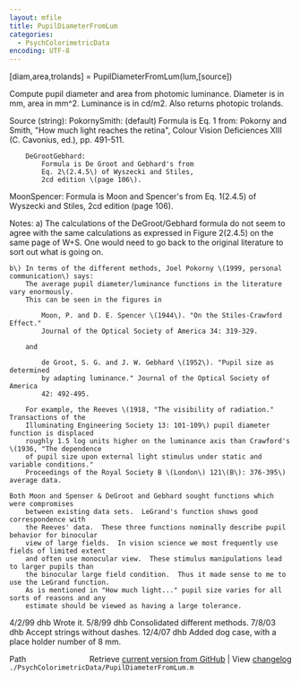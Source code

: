 ```yaml
---
layout: mfile
title: PupilDiameterFromLum
categories:
  - PsychColorimetricData
encoding: UTF-8
---
```


 \[diam,area,trolands\] = PupilDiameterFromLum\(lum,\[source\]\)

 Compute pupil diameter and area from photomic luminance.
 Diameter is in mm, area in mm^2.
 Luminance is in cd/m2.
 Also returns photopic trolands.

 Source \(string\):
   PokornySmith: \(default\)
            Formula is Eq. 1 from: Pokorny and Smith, "How much light
            reaches the retina", Colour Vision Deficiences XIII \(C.
            Cavonius, ed.\), pp. 491-511.

        DeGrootGebhard:
            Formula is De Groot and Gebhard's from
            Eq. 2\(2.4.5\) of Wyszecki and Stiles,
            2cd edition \(page 106\).

   MoonSpencer:
        Formula is Moon and Spencer's from
        Eq. 1\(2.4.5\) of Wyszecki and Stiles,
        2cd edition \(page 106\).

 Notes:
    a\) The calculations of the DeGroot/Gebhard formula do not seem to agree with the
        same calculations as expressed in Figure 2\(2.4.5\) on the same page of W+S.  One would
        need to go back to the original literature to sort out what is going on.

    b\) In terms of the different methods, Joel Pokorny \(1999, personal communication\) says:
        The average pupil diameter/luminance functions in the literature vary enormously.
        This can be seen in the figures in

            Moon, P. and D. E. Spencer \(1944\). "On the Stiles-Crawford Effect."
            Journal of the Optical Society of America 34: 319-329.

        and

            de Groot, S. G. and J. W. Gebhard \(1952\). "Pupil size as determined
            by adapting luminance." Journal of the Optical Society of America
            42: 492-495.

        For example, the Reeves \(1918, "The visibility of radiation." Transactions of the
        Illuminating Engineering Society 13: 101-109\) pupil diameter function is displaced
        roughly 1.5 log units higher on the luminance axis than Crawford's \(1936, "The dependence
        of pupil size upon external light stimulus under static and variable conditions."
        Proceedings of the Royal Society B \(London\) 121\(B\): 376-395\) average data.

    Both Moon and Spenser & DeGroot and Gebhard sought functions which were compromises
        between existing data sets.  LeGrand's function shows good correspondence with
        the Reeves' data.  These three functions nominally describe pupil behavior for binocular
        view of large fields.  In vision science we most frequently use fields of limited extent
        and often use monocular view.  These stimulus manipulations lead to larger pupils than
        the binocular large field condition.  Thus it made sense to me to use the LeGrand function.
        As is mentioned in "How much light..." pupil size varies for all sorts of reasons and any
        estimate should be viewed as having a large tolerance.

 4/2/99  dhb  Wrote it.
 5/8/99  dhb  Consolidated different methods.
 7/8/03  dhb  Accept strings without dashes.
 12/4/07 dhb  Added dog case, with a place holder number of 8 mm.


<div class="code_header" style="text-align:right;">
  <span style="float:left;">Path&nbsp;&nbsp;</span> <span class="counter">Retrieve <a href=
  "https://raw.github.com/Psychtoolbox-3/Psychtoolbox-3/beta/./PsychColorimetricData/PupilDiameterFromLum.m">current version from GitHub</a> | View <a href=
  "https://github.com/Psychtoolbox-3/Psychtoolbox-3/commits/beta/./PsychColorimetricData/PupilDiameterFromLum.m">changelog</a></span>
</div>
<div class="code">
  <code>./PsychColorimetricData/PupilDiameterFromLum.m</code>
</div>
